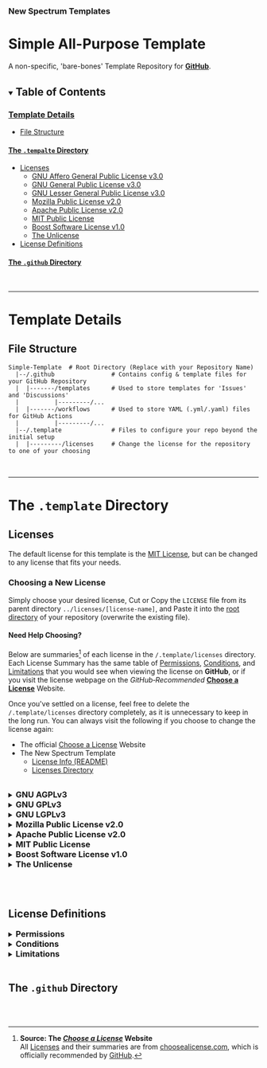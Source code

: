 ### New Spectrum Templates

# Simple All-Purpose Template

A non-specific, 'bare-bones' Template Repository for __[GitHub](https://github.com/)__.


<br />
<details open>
<summary>
	<h2 id="table-of-contents" style="display: inline">
		Table of Contents
	</h2>
</summary>

### [Template Details](#template-details-1)
- [File Structure](#file-structure)


#### [The `.tempalte` Directory](#the-template-directory)
- [Licenses](#licenses)
	- [GNU Affero General Public License v3.0](#gnu-agplv3)
	- [GNU General Public License v3.0](#gnu-gplv3)
	- [GNU Lesser General Public License v3.0](#gnu-lgplv3)
	- [Mozilla Public License v2.0](#mpl-v2)
	- [Apache Public License v2.0](#apl-v2)
	- [MIT Public License](#mit-pl)
	- [Boost Software License v1.0](#bsl-v1)
	- [The Unlicense](#the-unlicense)
- [License Definitions](#license-definitions)

#### [The `.github` Directory](#the-github-directory)

</details>



<br />

---

# Template Details

## File Structure
```shell
Simple-Template  # Root Directory (Replace with your Repository Name)
  |--/.github                # Contains config & template files for your GitHub Repository
  |  |-------/templates      # Used to store templates for 'Issues' and 'Discussions'
  |          |---------/...
  |  |-------/workflows      # Used to store YAML (.yml/.yaml) files for GitHub Actions
  |          |---------/...
  |--/.template              # Files to configure your repo beyond the initial setup
  |  |---------/licenses     # Change the license for the repository to one of your choosing

```



<br />

---

# The `.template` Directory

## Licenses

The default license for this template is the [MIT License](https://choosealicense.com/licenses/mit/), but can be changed to any license that fits your needs.

### Choosing a New License

Simply choose your desired license, Cut or Copy the `LICENSE` file from its parent directory <code>../licenses/[license&#8209;name]</code>, and Paste it into the [root directory]() of your repository (overwrite the existing file).

#### Need Help Choosing?

Below are summaries[^choosealicense.com] of each license in the `/.template/licenses` directory. Each License Summary has the same table of [Permissions](), [Conditions](), and [Limitations]() that you would see when viewing the license on __GitHub__, or if you visit the license webpage on the *GitHub&#8209;Recommended* __[Choose a License](https://choosealicense.com/)__ Website.

Once you've settled on a license, feel free to delete the `/.template/licenses` directory completely, as it is unnecessary to keep in the long run. You can always visit the following if you choose to change the license again:
- The official [Choose a License](https://choosealicense.com/) Website
- The New Spectrum Template
	- [License Info (README)](https://github.com/NewSpectrum/Simple-Template/blob/main/README.md#licenses)
	- [Licenses Directory](https://github.com/NewSpectrum/Simple-Template/blob/main/.template/licenses)

<br />


<!--
!★ License Name

<details>
	<summary>
		<h3 style="display: inline">LICENSE</h3>
	</summary>
	<p>
		SUMMARY
	</p>
	<table>
	<thead>
		<tr>
			<th>
			Permissions
			</th>
			<th>
			Conditions
			</th>
			<th>
			Limitations
			</th>
		</tr>
	</thead>
	<tbody>
		<tr>
			<td>
			🟢 ITEM<br />
			🟢 ITEM<br />
			🟢 ITEM<br />
			🟢 ITEM<br />
			🟢 ITEM<br />
			🟢 ITEM<br />
			</td>
			<td>
			🔵 ITEM<br />
			🔵 ITEM<br />
			🔵 ITEM<br />
			🔵 ITEM<br />
			🔵 ITEM<br />
			🔵 ITEM<br />
			</td>
			<td>
			🔴 ITEM<br />
			🔴 ITEM<br />
			🔴 ITEM<br />
			🔴 ITEM<br />
			🔴 ITEM<br />
			🔴 ITEM<br />
			</td>
		</tr>
	</tbody>
	</table>
</details>
/-->













<!--
!★ GNU Affero General Public License v3.0
/-->
<details id="license_GNU-AGPLv3">
	<summary>
		<h3 id="gnu-agplv3" style="display: inline">
			GNU AGPLv3
		</h3>
	</summary>
	<h4>
		<a href="https://choosealicense.com/licenses/agpl-3.0/"
		   title="choosealicense.com/licenses/agpl-3.0/">
			GNU Affero General Public License v3.0
		</a>
	</h4>
	<code>/.template/licenses/GNU-AGPL-v3/LICENSE</code>
	<br /><br />
	<p>
		Permissions of this strongest copyleft license are conditioned on making available complete source code of licensed works and modifications, which include larger works using a licensed work, under the same license. Copyright and license notices must be preserved. Contributors provide an express grant of patent rights. When a modified version is used to provide a service over a network, the complete source code of the modified version must be made available.
	</p>
	<table>
	<thead>
		<tr>
			<th>
			Permissions
			</th>
			<th>
			Conditions
			</th>
			<th>
			Limitations
			</th>
		</tr>
	</thead>
	<tbody>
		<tr>
			<td>
				🟢 <a title="The licensed material and derivatives may be used for commercial purposes"
				      href="#commercial-use">
					Commercial Use
				   </a><br />
				🟢 <a title="The licensed material may be distributed."
				      href="#distribution">
					Distribution
				   </a><br />
				🟢 <a title="The licensed material may be modified."
				      href="#modification">
					Modification
				   </a><br />
				🟢 <a title="This license provides an express grant of patent rights from contributors."
				      href="#patent-use">
					Patent Use
				   </a><br />
				🟢 <a title="The licensed material may be used and modified in private."
				      href="#private-use">
					Private Use
				   </a><br />
			</td>
			<td>
				🔵 <a title="Mouseover"
				      href="#disclose-source">
					Disclose Source
				   </a><br />
				🔵 <a title="Mouseover"
				      href="#license-and-copyright-notice">
					License and Copyright Notice
				   </a><br />
				🔵 <a title="Mouseover"
				      href="#network-use-is-distribution">
					Network Use is <i>Distribution</i>
				   </a><br />
				🔵 <a title="Mouseover"
				      href="#same-license">
					Same License
				   </a><br />
				🔵 <a title="Mouseover"
				      href="#state-change">
					State Change
				   </a>
			</td>
			<td>
				🔴 <a title="This license includes a limitation of liability."
				      href="#liability">
					Liability
				   </a><br />
				🔴 <a title="This license explicitly states that it does NOT provide any warranty."
				      href="#warranty">
					Warranty
				   </a>
			</td>
		</tr>
	</tbody>
	</table>
</details>



<!--
!★ GNU General Public License v3.0
/-->
<details id="license_GNU-GPLv3">
	<summary>
		<h3 id="gnu-gplv3" style="display: inline">
			GNU GPLv3
		</h3>
	</summary>
	<h4>
		<a href="https://choosealicense.com/licenses/gpl-3.0/"
		   title="choosealicense.com/licenses/gpl-3.0/">
			GNU General Public License v3.0
		</a>
	</h4>
	<code>/.template/licenses/GNU-AGPL-v3/LICENSE</code>
	<br /><br />
	<p>
		SUMMARY
	</p>
	<table>
	<thead>
		<tr>
			<th>
			Permissions
			</th>
			<th>
			Conditions
			</th>
			<th>
			Limitations
			</th>
		</tr>
	</thead>
	<tbody>
		<tr>
			<td>
				🟢 <a title="Mouseover">
					ITEM
				   </a><br />
				🟢 <a title="Mouseover">
					ITEM
				   </a><br />
				🟢 <a title="Mouseover">
					ITEM
				   </a><br />
				🟢 <a title="Mouseover">
					ITEM
				   </a><br />
				🟢 <a title="Mouseover">
					ITEM
				   </a><br />
				🟢 <a title="Mouseover">
					ITEM
				   </a><br />
			</td>
			<td>
				🔵 <a title="Mouseover">
					ITEM
				   </a><br />
				🔵 <a title="Mouseover">
					ITEM
				   </a><br />
				🔵 <a title="Mouseover">
					ITEM
				   </a><br />
				🔵 <a title="Mouseover">
					ITEM
				   </a><br />
				🔵 <a title="Mouseover">
					ITEM
				   </a><br />
				🔵 <a title="Mouseover">
					ITEM
				   </a><br />
			</td>
			<td>
				🔴 <a title="Mouseover">
					ITEM
				   </a><br />
				🔴 <a title="Mouseover">
					ITEM
				   </a><br />
				🔴 <a title="Mouseover">
					ITEM
				   </a><br />
				🔴 <a title="Mouseover">
					ITEM
				   </a><br />
				🔴 <a title="Mouseover">
					ITEM
				   </a><br />
				🔴 <a title="Mouseover">
					ITEM
				   </a><br />
			</td>
		</tr>
	</tbody>
	</table>
</details>



<!--
!★ GNU Lesser General Public License v3.0
/-->
<details id="license_GNU-LGPLv3">
	<summary>
		<h3 id="gnu-lgplv3"
		    style="display: inline">
			GNU LGPLv3
		</h3>
	</summary>
	<h4>
		<a href="https://choosealicense.com/licenses/lgpl-3.0/"
		   title="choosealicense.com/licenses/lgpl-3.0/">
			GNU Lesser General Public License v3.0
		</a>
	</h4>
	<code>/.template/licenses/GNU-AGPL-v3/LICENSE</code>
	<br /><br />
	<p>
		SUMMARY
	</p>
	<table>
	<thead>
		<tr>
			<th>
			Permissions
			</th>
			<th>
			Conditions
			</th>
			<th>
			Limitations
			</th>
		</tr>
	</thead>
	<tbody>
		<tr>
			<td>
				🟢 <a title="Mouseover">
					ITEM
				   </a><br />
				🟢 <a title="Mouseover">
					ITEM
				   </a><br />
				🟢 <a title="Mouseover">
					ITEM
				   </a><br />
				🟢 <a title="Mouseover">
					ITEM
				   </a><br />
				🟢 <a title="Mouseover">
					ITEM
				   </a><br />
				🟢 <a title="Mouseover">
					ITEM
				   </a><br />
			</td>
			<td>
				🔵 <a title="Mouseover">
					ITEM
				   </a><br />
				🔵 <a title="Mouseover">
					ITEM
				   </a><br />
				🔵 <a title="Mouseover">
					ITEM
				   </a><br />
				🔵 <a title="Mouseover">
					ITEM
				   </a><br />
				🔵 <a title="Mouseover">
					ITEM
				   </a><br />
				🔵 <a title="Mouseover">
					ITEM
				   </a><br />
			</td>
			<td>
				🔴 <a title="Mouseover">
					ITEM
				   </a><br />
				🔴 <a title="Mouseover">
					ITEM
				   </a><br />
				🔴 <a title="Mouseover">
					ITEM
				   </a><br />
				🔴 <a title="Mouseover">
					ITEM
				   </a><br />
				🔴 <a title="Mouseover">
					ITEM
				   </a><br />
				🔴 <a title="Mouseover">
					ITEM
				   </a><br />
			</td>
		</tr>
	</tbody>
	</table>
</details>



<!--
!★ Mozilla Public License 2.0
/-->
<details id="license_MPLv2">
	<summary>
		<h3 id="mpl-v2"
		    style="display: inline">
			Mozilla Public License v2.0
		</h3>
	</summary>
	<h4>
		<a href="https://choosealicense.com/licenses/mpl-2.0/"
		   title="choosealicense.com/licenses/mpl-2.0/">
			Mozilla Public License v2.0
		</a>
	</h4>
	<code>/.template/licenses/Mozilla-v2/LICENSE</code>
	<br /><br />
	<p>
		SUMMARY
	</p>
	<table>
	<thead>
		<tr>
			<th>
			Permissions
			</th>
			<th>
			Conditions
			</th>
			<th>
			Limitations
			</th>
		</tr>
	</thead>
	<tbody>
		<tr>
			<td>
				🟢 <a title="Mouseover">
					ITEM
				   </a><br />
				🟢 <a title="Mouseover">
					ITEM
				   </a><br />
				🟢 <a title="Mouseover">
					ITEM
				   </a><br />
				🟢 <a title="Mouseover">
					ITEM
				   </a><br />
				🟢 <a title="Mouseover">
					ITEM
				   </a><br />
				🟢 <a title="Mouseover">
					ITEM
				   </a><br />
			</td>
			<td>
				🔵 <a title="Mouseover">
					ITEM
				   </a><br />
				🔵 <a title="Mouseover">
					ITEM
				   </a><br />
				🔵 <a title="Mouseover">
					ITEM
				   </a><br />
				🔵 <a title="Mouseover">
					ITEM
				   </a><br />
				🔵 <a title="Mouseover">
					ITEM
				   </a><br />
				🔵 <a title="Mouseover">
					ITEM
				   </a><br />
			</td>
			<td>
				🔴 <a title="Mouseover">
					ITEM
				   </a><br />
				🔴 <a title="Mouseover">
					ITEM
				   </a><br />
				🔴 <a title="Mouseover">
					ITEM
				   </a><br />
				🔴 <a title="Mouseover">
					ITEM
				   </a><br />
				🔴 <a title="Mouseover">
					ITEM
				   </a><br />
				🔴 <a title="Mouseover">
					ITEM
				   </a><br />
			</td>
		</tr>
	</tbody>
	</table>
</details>



<!--
!★ Apache License 2.0
/-->
<details id="license_APLv2">
	<summary>
		<h3 id="apl-v2"
		    style="display: inline">
			Apache Public License v2.0
		</h3>
	</summary>
	<h4>
		<a href="https://choosealicense.com/licenses/apache-2.0/"
		   title="choosealicense.com/licenses/apache-2.0/">
			Apache License 2.0
		</a>
	</h4>
	<code>/.template/licenses/Apache-v2/LICENSE</code>
	<br /><br />
	<p>
		SUMMARY
	</p>
	<table>
	<thead>
		<tr>
			<th>
			Permissions
			</th>
			<th>
			Conditions
			</th>
			<th>
			Limitations
			</th>
		</tr>
	</thead>
	<tbody>
		<tr>
			<td>
				🟢 <a title="Mouseover">
					ITEM
				   </a><br />
				🟢 <a title="Mouseover">
					ITEM
				   </a><br />
				🟢 <a title="Mouseover">
					ITEM
				   </a><br />
				🟢 <a title="Mouseover">
					ITEM
				   </a><br />
				🟢 <a title="Mouseover">
					ITEM
				   </a><br />
				🟢 <a title="Mouseover">
					ITEM
				   </a><br />
			</td>
			<td>
				🔵 <a title="Mouseover">
					ITEM
				   </a><br />
				🔵 <a title="Mouseover">
					ITEM
				   </a><br />
				🔵 <a title="Mouseover">
					ITEM
				   </a><br />
				🔵 <a title="Mouseover">
					ITEM
				   </a><br />
				🔵 <a title="Mouseover">
					ITEM
				   </a><br />
				🔵 <a title="Mouseover">
					ITEM
				   </a><br />
			</td>
			<td>
				🔴 <a title="Mouseover">
					ITEM
				   </a><br />
				🔴 <a title="Mouseover">
					ITEM
				   </a><br />
				🔴 <a title="Mouseover">
					ITEM
				   </a><br />
				🔴 <a title="Mouseover">
					ITEM
				   </a><br />
				🔴 <a title="Mouseover">
					ITEM
				   </a><br />
				🔴 <a title="Mouseover">
					ITEM
				   </a><br />
			</td>
		</tr>
	</tbody>
	</table>
</details>



<!--
!★ MIT License
/-->
<details id="license_MIT">
	<summary>
		<h3 id="mit-pl"
		    style="display: inline">
			MIT Public License
		</h3>
	</summary>
	<h4>
		<a href="https://choosealicense.com/licenses/mit/"
		   title="choosealicense.com/licenses/mit/">
			MIT (Public) License
		</a>
	</h4>
	<code>/.template/licenses/MIT/LICENSE</code>
	<br /><br />
	<p>
		SUMMARY
	</p>
	<table>
	<thead>
		<tr>
			<th>
			Permissions
			</th>
			<th>
			Conditions
			</th>
			<th>
			Limitations
			</th>
		</tr>
	</thead>
	<tbody>
		<tr>
			<td>
				🟢 <a title="Mouseover">
					ITEM
				   </a><br />
				🟢 <a title="Mouseover">
					ITEM
				   </a><br />
				🟢 <a title="Mouseover">
					ITEM
				   </a><br />
				🟢 <a title="Mouseover">
					ITEM
				   </a><br />
				🟢 <a title="Mouseover">
					ITEM
				   </a><br />
				🟢 <a title="Mouseover">
					ITEM
				   </a><br />
			</td>
			<td>
				🔵 <a title="Mouseover">
					ITEM
				   </a><br />
				🔵 <a title="Mouseover">
					ITEM
				   </a><br />
				🔵 <a title="Mouseover">
					ITEM
				   </a><br />
				🔵 <a title="Mouseover">
					ITEM
				   </a><br />
				🔵 <a title="Mouseover">
					ITEM
				   </a><br />
				🔵 <a title="Mouseover">
					ITEM
				   </a><br />
			</td>
			<td>
				🔴 <a title="Mouseover">
					ITEM
				   </a><br />
				🔴 <a title="Mouseover">
					ITEM
				   </a><br />
				🔴 <a title="Mouseover">
					ITEM
				   </a><br />
				🔴 <a title="Mouseover">
					ITEM
				   </a><br />
				🔴 <a title="Mouseover">
					ITEM
				   </a><br />
				🔴 <a title="Mouseover">
					ITEM
				   </a><br />
			</td>
		</tr>
	</tbody>
	</table>
</details>



<!--
!★ Boost Software License 1.0
/-->
<details id="license_BSLv1">
	<summary>
		<h3 id="bsl-v1"
		    style="display: inline">
			Boost Software License v1.0
		</h3>
	</summary>
	<h4>
		<a href="https://choosealicense.com/licenses/bsl-1.0/"
		   title="choosealicense.com/licenses/bsl-1.0/">
			Boost Software License v1.0
		</a>
	</h4>
	<code>/.template/licenses/Boost-SL-v1/LICENSE</code>
	<br /><br />
	<p>
		SUMMARY
	</p>
	<table>
	<thead>
		<tr>
			<th>
			Permissions
			</th>
			<th>
			Conditions
			</th>
			<th>
			Limitations
			</th>
		</tr>
	</thead>
	<tbody>
		<tr>
			<td>
				🟢 <a title="Mouseover">
					ITEM
				   </a><br />
				🟢 <a title="Mouseover">
					ITEM
				   </a><br />
				🟢 <a title="Mouseover">
					ITEM
				   </a><br />
				🟢 <a title="Mouseover">
					ITEM
				   </a><br />
				🟢 <a title="Mouseover">
					ITEM
				   </a><br />
				🟢 <a title="Mouseover">
					ITEM
				   </a><br />
			</td>
			<td>
				🔵 <a title="Mouseover">
					ITEM
				   </a><br />
				🔵 <a title="Mouseover">
					ITEM
				   </a><br />
				🔵 <a title="Mouseover">
					ITEM
				   </a><br />
				🔵 <a title="Mouseover">
					ITEM
				   </a><br />
				🔵 <a title="Mouseover">
					ITEM
				   </a><br />
				🔵 <a title="Mouseover">
					ITEM
				   </a><br />
			</td>
			<td>
				🔴 <a title="Mouseover">
					ITEM
				   </a><br />
				🔴 <a title="Mouseover">
					ITEM
				   </a><br />
				🔴 <a title="Mouseover">
					ITEM
				   </a><br />
				🔴 <a title="Mouseover">
					ITEM
				   </a><br />
				🔴 <a title="Mouseover">
					ITEM
				   </a><br />
				🔴 <a title="Mouseover">
					ITEM
				   </a><br />
			</td>
		</tr>
	</tbody>
	</table>
</details>



<!--
!★ The Unlicense
/-->
<details id="license_TheUnlicense">
	<summary>
		<h3 id="the-unlicense"
		    style="display: inline">
			The Unlicense
		</h3>
	</summary>
	<h4>
		<a href="https://choosealicense.com/licenses/unlicense/"
		   title="choosealicense.com/licenses/unlicense/">
			The Unlicense
		</a>
	</h4>
	<code>/.template/licenses/The-Unlicense/LICENSE</code>
	<br /><br />
	<p>
		SUMMARY
	</p>
	<table>
	<thead>
		<tr>
			<th>
			Permissions
			</th>
			<th>
			Conditions
			</th>
			<th>
			Limitations
			</th>
		</tr>
	</thead>
	<tbody>
		<tr>
			<td>
				🟢 <a title="Mouseover">
					ITEM
				   </a><br />
				🟢 <a title="Mouseover">
					ITEM
				   </a><br />
				🟢 <a title="Mouseover">
					ITEM
				   </a><br />
				🟢 <a title="Mouseover">
					ITEM
				   </a><br />
				🟢 <a title="Mouseover">
					ITEM
				   </a><br />
				🟢 <a title="Mouseover">
					ITEM
				   </a><br />
			</td>
			<td>
				🔵 <a title="Mouseover">
					ITEM
				   </a><br />
				🔵 <a title="Mouseover">
					ITEM
				   </a><br />
				🔵 <a title="Mouseover">
					ITEM
				   </a><br />
				🔵 <a title="Mouseover">
					ITEM
				   </a><br />
				🔵 <a title="Mouseover">
					ITEM
				   </a><br />
				🔵 <a title="Mouseover">
					ITEM
				   </a><br />
			</td>
			<td>
				🔴 <a title="Mouseover">
					ITEM
				   </a><br />
				🔴 <a title="Mouseover">
					ITEM
				   </a><br />
				🔴 <a title="Mouseover">
					ITEM
				   </a><br />
				🔴 <a title="Mouseover">
					ITEM
				   </a><br />
				🔴 <a title="Mouseover">
					ITEM
				   </a><br />
				🔴 <a title="Mouseover">
					ITEM
				   </a><br />
			</td>
		</tr>
	</tbody>
	</table>
</details>

<br /><br />




## License Definitions

<details>
<summary>
	<h3 style="display: inline">
		Permissions
	</h3>
</summary>

<h4 id="commercial-use">
🟢 Commercial Use
</h4>
&#160;&#160;&#160;&#160;&#160;
The licensed material and derivatives may be used for commercial purposes.

<h4 id="distribution">
🟢 Distribution
</h4>
&#160;&#160;&#160;&#160;&#160;
The licensed material may be distributed.

<h4 id="modification">
🟢 Modification
</h4>
&#160;&#160;&#160;&#160;&#160;
The licensed material may be modified.

<h4 id="patent-use">
🟢 Patent Use
</h4>
&#160;&#160;&#160;&#160;&#160;
This license provides an express grant of <a title="Patents in Open Source" href="https://google.github.io/opencasebook/patents/">patent rights</a> from contributors.

<h4 id="private-use">
🟢 Private Use
</h4>
&#160;&#160;&#160;&#160;&#160;
The licensed material may be used and modified in private.

<!-- <h4 id="term">
🟢 TERM
</h4>
&#160;&#160;&#160;&#160;&#160;
DEFINITION -->
</details>


<details>
	<summary>
		<h3 style="display: inline">
		Conditions
		</h3>
	</summary>

<h4 id="disclose-source">
🔵 Disclose Source
</h4>
&#160;&#160;&#160;&#160;&#160;
Source code must be made available when the licensed material is distributed.

<h4 id="license-and-copyright-notice">
🔵 License & Copyright Notice
</h4>
&#160;&#160;&#160;&#160;&#160;
A copy of the license and copyright notice must be included with the licensed material.

<h4 id="network-use-is-distribution">
🔵 Network Use is <a title="#distribution" href="#distribution"><i>Distribution</i></a>
</h4>
&#160;&#160;&#160;&#160;&#160;
Users who interact with the licensed material <a title="Meaning of Network Use is Distribution" href="https://fossa.com/blog/open-source-software-licenses-101-agpl-license/#:~:text=it%20clear%20that-,network%20use,-counts%20as%20distribution">via network</a> are given<br />&#160;&#160;&#160;&#160;&#160;
the right to receive a copy of the source code.

<!--
Users who interact with the licensed material via network are given the right to receive a copy of the source code.
/-->

<h4 id="same-license">
🔵 Same License
</h4>
&#160;&#160;&#160;&#160;&#160;
Modifications must be released under the same license when distributing<br />&#160;&#160;&#160;&#160;&#160;
the licensed material. In some cases a similar or related license may be used.

<h4 id="state-changes">
🔵 State Changes
</h4>
&#160;&#160;&#160;&#160;&#160;
Changes made to the licensed material must be documented.

<!-- <h4 id="term">
🔵 TERM
</h4>
&#160;&#160;&#160;&#160;&#160;
DEFINITION -->

<!-- <h4 id="term">
🔵 TERM
</h4>
&#160;&#160;&#160;&#160;&#160;
DEFINITION -->
</details>


<details>
	<summary>
		<h3 style="display: inline">
		Limitations
		</h3>
	</summary>

<h4 id="liability">
🔴 Liability
</h4>
&#160;&#160;&#160;&#160;&#160;
This license includes a limitation of liability.

<h4 id="warranty">
🔴 Warranty
</h4>
&#160;&#160;&#160;&#160;&#160;
This license explicitly states that it does NOT provide any warranty.

<!-- <h4 id="term">
🔴 TERM
</h4>
&#160;&#160;&#160;&#160;&#160;
DEFINITION -->

<!-- <h4 id="term">
🔴 TERM
</h4>
&#160;&#160;&#160;&#160;&#160;
DEFINITION -->

<!-- <h4 id="term">
🔴 TERM
</h4>
&#160;&#160;&#160;&#160;&#160;
DEFINITION -->

<!-- <h4 id="term">
🔴 TERM
</h4>
&#160;&#160;&#160;&#160;&#160;
DEFINITION -->

<!-- <h4 id="term">
🔴 TERM
</h4>
&#160;&#160;&#160;&#160;&#160;
DEFINITION -->
</details>

<br />

## The `.github` Directory



<br /><br />

[^choosealicense.com]: __Source: The [*Choose a License*](https://choosealicense.com) Website__<br />
	All [Licenses](#licenses) and their summaries are from [choosealicense.com](https://choosealicense.com), which is officially recommended by [GitHub](https://docs.github.com/en/repositories/managing-your-repositorys-settings-and-features/customizing-your-repository/licensing-a-repository#choosing-the-right-license).

